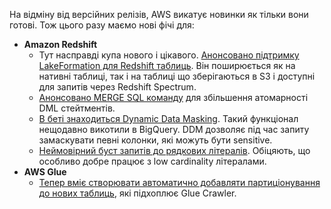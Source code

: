 На відміну від версійних релізів, AWS викатує новинки як тільки вони готові. Тож цього разу маємо нові фічі для:
- **Amazon Redshift**
    - Тут насправді купа нового і цікавого. [Анонсовано підтримку LakeFormation для Redshift таблиць](https://aws.amazon.com/about-aws/whats-new/2023/04/amazon-redshift-access-control-data-sharing-lake-formation/). Він поширюється як на нативні таблиці, так і на таблиці що зберігаються в S3 і доступні для запитів через Redshift Spectrum.
    - [Анонсовано MERGE SQL команду](https://aws.amazon.com/about-aws/whats-new/2023/04/amazon-redshift-availability-merge-sql-command/) для збільшення атомарності DML стейтментів.
    - [В беті знаходиться Dynamic Data Masking](https://aws.amazon.com/about-aws/whats-new/2023/04/amazon-redshift-availability-dynamic-data-masking/). Такий функціонал нещодавно викотили в BigQuery. DDM дозволяє під час запиту замаскувати певні колонки, які можуть бути sensitive. 
    - [Неймовірний буст запитів до рядкових літералів](https://aws.amazon.com/about-aws/whats-new/2023/04/amazon-redshift-string-query-performance-up-to-63x/). Обіцяють, що особливо добре працює з low cardinality літералами.
- **AWS Glue**
    - [Тепер вміє створювати автоматично добавляти партиціонування до нових таблиць](https://aws.amazon.com/about-aws/whats-new/2023/04/aws-glue-crawlers-creating-partition-indexes/), які підхоплює Glue Crawler.

